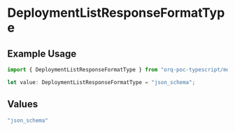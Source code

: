 # DeploymentListResponseFormatType

## Example Usage

```typescript
import { DeploymentListResponseFormatType } from "orq-poc-typescript/models/operations";

let value: DeploymentListResponseFormatType = "json_schema";
```

## Values

```typescript
"json_schema"
```